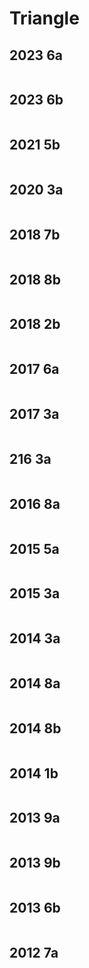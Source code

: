 # Triangle

## 2023 6a

<figure><img src="../.gitbook/assets/截屏2023-06-16 下午4.41.15.png" alt=""><figcaption></figcaption></figure>

## 2023 6b

<figure><img src="../.gitbook/assets/截屏2023-06-16 下午4.41.44.png" alt=""><figcaption></figcaption></figure>

## 2021 5b

<figure><img src="../.gitbook/assets/截屏2022-11-18 上午10.41.11.png" alt=""><figcaption></figcaption></figure>

## 2020 3a

<figure><img src="../.gitbook/assets/截屏2022-11-18 上午11.17.34.png" alt=""><figcaption></figcaption></figure>

## 2018 7b

<figure><img src="../.gitbook/assets/截屏2022-11-21 下午7.57.11.png" alt=""><figcaption></figcaption></figure>

## 2018 8b

<figure><img src="../.gitbook/assets/截屏2022-11-21 下午7.53.16.png" alt=""><figcaption></figcaption></figure>

## 2018 2b

<figure><img src="../.gitbook/assets/截屏2022-11-21 下午8.11.12.png" alt=""><figcaption></figcaption></figure>

## 2017 6a

<figure><img src="../.gitbook/assets/截屏2022-11-21 下午8.36.32.png" alt=""><figcaption></figcaption></figure>

## 2017 3a

<figure><img src="../.gitbook/assets/截屏2022-11-21 下午8.59.34.png" alt=""><figcaption></figcaption></figure>

## 216 3a

<figure><img src="../.gitbook/assets/截屏2022-11-21 下午9.06.02.png" alt=""><figcaption></figcaption></figure>

## 2016 8a

<figure><img src="../.gitbook/assets/截屏2022-11-21 下午9.16.11.png" alt=""><figcaption></figcaption></figure>

## 2015 5a

<figure><img src="../.gitbook/assets/截屏2022-11-21 下午10.00.46.png" alt=""><figcaption></figcaption></figure>

## 2015 3a

<figure><img src="../.gitbook/assets/截屏2022-11-21 下午10.04.47.png" alt=""><figcaption></figcaption></figure>

## 2014 3a

<figure><img src="../.gitbook/assets/截屏2022-12-15 下午1.14.35.png" alt=""><figcaption></figcaption></figure>

## 2014 8a

<figure><img src="../.gitbook/assets/截屏2022-12-15 上午10.17.03.png" alt=""><figcaption></figcaption></figure>

## 2014 8b

<figure><img src="../.gitbook/assets/截屏2022-12-15 上午10.17.11.png" alt=""><figcaption></figcaption></figure>

## 2014 1b

<figure><img src="../.gitbook/assets/截屏2022-12-15 下午2.11.45.png" alt=""><figcaption></figcaption></figure>

## 2013 9a

<figure><img src="../.gitbook/assets/截屏2022-12-28 下午2.59.58.png" alt=""><figcaption></figcaption></figure>

## 2013 9b

<figure><img src="../.gitbook/assets/截屏2022-12-28 下午2.59.47.png" alt=""><figcaption></figcaption></figure>

## 2013 6b

<figure><img src="../.gitbook/assets/截屏2022-12-28 下午9.57.54.png" alt=""><figcaption></figcaption></figure>

## 2012 7a

<figure><img src="../.gitbook/assets/截屏2022-12-30 上午10.31.03.png" alt=""><figcaption></figcaption></figure>
